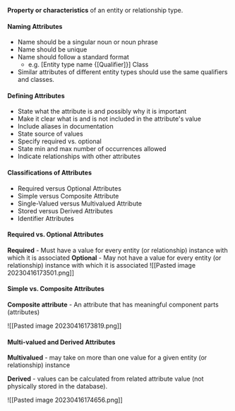 **Property or characteristics** of an entity or relationship type.

#### Naming Attributes
- Name should be a singular noun or noun phrase
- Name should be unique
- Name should follow a standard format
	- e.g. [Entity type name {[Qualifier]}] Class
- Similar attributes of different entity types should use the same qualifiers and classes.

#### Defining Attributes
- State what the attribute is and possibly why it is important
- Make it clear what is and is not included in the attribute's value
- Include aliases in documentation
- State source of values
- Specify required vs. optional
- State min and max number of occurrences allowed
- Indicate relationships with other attributes

#### Classifications of Attributes
- Required versus Optional Attributes
- Simple versus Composite Attribute
- Single-Valued versus Multivalued Attribute
- Stored versus Derived Attributes
- Identifier Attributes

#### Required vs. Optional Attributes
**Required** - Must have a value for every entity (or relationship) instance with which it is associated
**Optional** - May not have a value for every entity (or relationship) instance with which it is associated
![[Pasted image 20230416173501.png]]

#### Simple vs. Composite Attributes
**Composite attribute** - An attribute that has meaningful component parts (attributes)

![[Pasted image 20230416173819.png]]

#### Multi-valued and Derived Attributes
**Multivalued** - may take on more than one value for a given entity (or relationship) instance

**Derived** - values can be calculated from related attribute value (not physically stored in the database).

![[Pasted image 20230416174656.png]]

